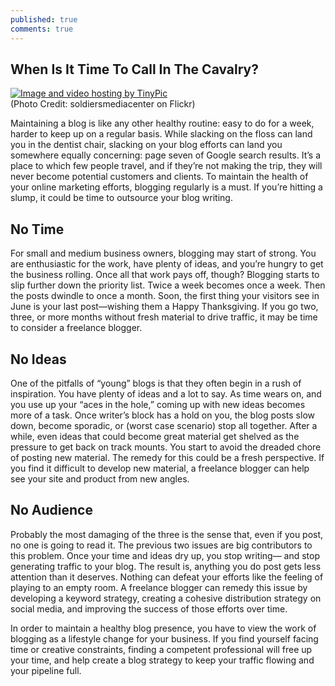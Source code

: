 ```yaml
---
published: true
comments: true
---
```


## When Is It Time To Call In The Cavalry?

<a href="http://tinypic.com?ref=2edqv14" target="_blank"><img src="http://i59.tinypic.com/2edqv14.jpg" border="0" alt="Image and video hosting by TinyPic"></a>
<br>(Photo Credit: soldiersmediacenter on Flickr)

Maintaining a blog is like any other healthy routine: easy to do for a week, harder to keep up on a regular basis. While slacking on the floss can land you in the dentist chair, slacking on your blog efforts can land you somewhere equally concerning: page seven of Google search results. It’s a place to which few people travel, and if they’re not making the trip, they will never become potential customers and clients.
To maintain the health of your online marketing efforts, blogging regularly is a must. If you’re hitting a slump, it could be time to outsource your blog writing.

## No Time

For small and medium business owners, blogging may start of strong. You are enthusiastic for the work, have plenty of ideas, and you’re hungry to get the business rolling. Once all that work pays off, though? Blogging starts to slip further down the priority list. Twice a week becomes once a week. Then the posts dwindle to once a month. Soon, the first thing your visitors see in June is your last post—wishing them a Happy Thanksgiving. If you go two, three, or more months without fresh material to drive traffic, it may be time to consider a freelance blogger.

## No Ideas

One of the pitfalls of “young” blogs is that they often begin in a rush of inspiration. You have plenty of ideas and a lot to say. As time wears on, and you use up your “aces in the hole,” coming up with new ideas becomes more of a task. Once writer’s block has a hold on you, the blog posts slow down, become sporadic, or (worst case scenario) stop all together. After a while, even ideas that could become great material get shelved as the pressure to get back on track mounts. You start to avoid the dreaded chore of posting new material. The remedy for this could be a fresh perspective. If you find it difficult to develop new material, a freelance blogger can help see your site and product from new angles.

## No Audience

Probably the most damaging of the three is the sense that, even if you post, no one is going to read it. The previous two issues are big contributors to this problem. Once your time and ideas dry up, you stop writing— and stop generating traffic to your blog. The result is, anything you do post gets less attention than it deserves. Nothing can defeat your efforts like the feeling of playing to an empty room. A freelance blogger can remedy this issue by developing a keyword strategy, creating a cohesive distribution strategy on social media, and improving the success of those efforts over time.

In order to maintain a healthy blog presence, you have to view the work of blogging as a lifestyle change for your business. If you find yourself facing time or creative constraints, finding a competent professional will free up your time, and help create a blog strategy to keep your traffic flowing and your pipeline full.
